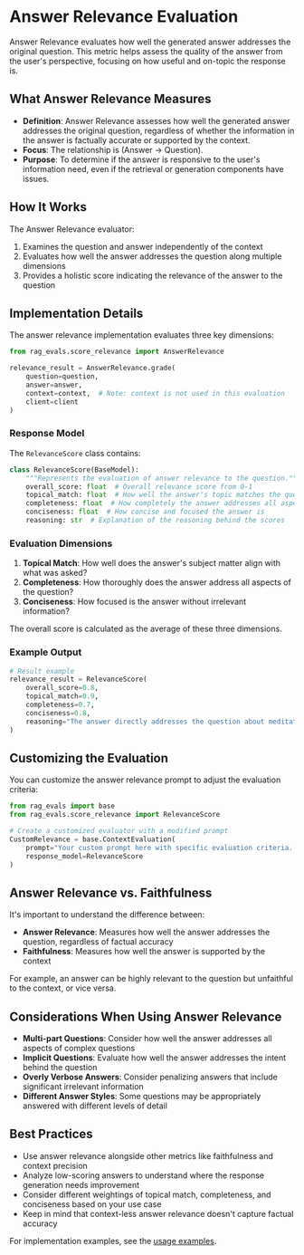 # Answer Relevance Evaluation

Answer Relevance evaluates how well the generated answer addresses the original question. This metric helps assess the quality of the answer from the user's perspective, focusing on how useful and on-topic the response is.

## What Answer Relevance Measures

- **Definition**: Answer Relevance assesses how well the generated answer addresses the original question, regardless of whether the information in the answer is factually accurate or supported by the context.
- **Focus**: The relationship is (Answer → Question).
- **Purpose**: To determine if the answer is responsive to the user's information need, even if the retrieval or generation components have issues.

## How It Works

The Answer Relevance evaluator:

1. Examines the question and answer independently of the context
2. Evaluates how well the answer addresses the question along multiple dimensions
3. Provides a holistic score indicating the relevance of the answer to the question

## Implementation Details

The answer relevance implementation evaluates three key dimensions:

```python
from rag_evals.score_relevance import AnswerRelevance

relevance_result = AnswerRelevance.grade(
    question=question,
    answer=answer,
    context=context,  # Note: context is not used in this evaluation
    client=client
)
```

### Response Model

The `RelevanceScore` class contains:

```python
class RelevanceScore(BaseModel):
    """Represents the evaluation of answer relevance to the question."""
    overall_score: float  # Overall relevance score from 0-1
    topical_match: float  # How well the answer's topic matches the question
    completeness: float  # How completely the answer addresses all aspects
    conciseness: float  # How concise and focused the answer is
    reasoning: str  # Explanation of the reasoning behind the scores
```

### Evaluation Dimensions

1. **Topical Match**: How well does the answer's subject matter align with what was asked?
2. **Completeness**: How thoroughly does the answer address all aspects of the question?
3. **Conciseness**: How focused is the answer without irrelevant information?

The overall score is calculated as the average of these three dimensions.

### Example Output

```python
# Result example
relevance_result = RelevanceScore(
    overall_score=0.8,
    topical_match=0.9,
    completeness=0.7,
    conciseness=0.8,
    reasoning="The answer directly addresses the question about meditation benefits, covering most key aspects like stress reduction and improved focus. It's concise and stays on topic with minimal tangents."
)
```

## Customizing the Evaluation

You can customize the answer relevance prompt to adjust the evaluation criteria:

```python
from rag_evals import base
from rag_evals.score_relevance import RelevanceScore

# Create a customized evaluator with a modified prompt
CustomRelevance = base.ContextEvaluation(
    prompt="Your custom prompt here with specific evaluation criteria...",
    response_model=RelevanceScore
)
```

## Answer Relevance vs. Faithfulness

It's important to understand the difference between:

- **Answer Relevance**: Measures how well the answer addresses the question, regardless of factual accuracy
- **Faithfulness**: Measures how well the answer is supported by the context

For example, an answer can be highly relevant to the question but unfaithful to the context, or vice versa.

## Considerations When Using Answer Relevance

- **Multi-part Questions**: Consider how well the answer addresses all aspects of complex questions
- **Implicit Questions**: Evaluate how well the answer addresses the intent behind the question
- **Overly Verbose Answers**: Consider penalizing answers that include significant irrelevant information
- **Different Answer Styles**: Some questions may be appropriately answered with different levels of detail

## Best Practices

- Use answer relevance alongside other metrics like faithfulness and context precision
- Analyze low-scoring answers to understand where the response generation needs improvement
- Consider different weightings of topical match, completeness, and conciseness based on your use case
- Keep in mind that context-less answer relevance doesn't capture factual accuracy

For implementation examples, see the [usage examples](../usage/examples.md).